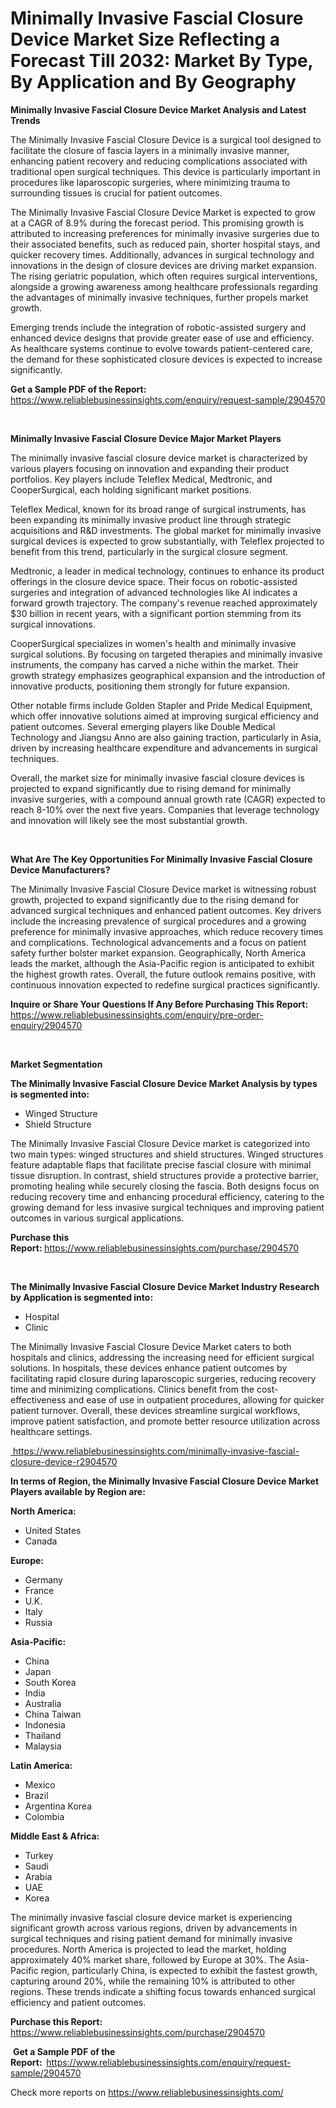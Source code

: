 <p><h1>Minimally Invasive Fascial Closure Device Market Size Reflecting a Forecast Till 2032: Market By Type, By Application and By Geography</h1></p><p><strong>Minimally Invasive Fascial Closure Device Market Analysis and Latest Trends</strong></p>
<p><p>The Minimally Invasive Fascial Closure Device is a surgical tool designed to facilitate the closure of fascia layers in a minimally invasive manner, enhancing patient recovery and reducing complications associated with traditional open surgical techniques. This device is particularly important in procedures like laparoscopic surgeries, where minimizing trauma to surrounding tissues is crucial for patient outcomes.</p><p>The Minimally Invasive Fascial Closure Device Market is expected to grow at a CAGR of 8.9% during the forecast period. This promising growth is attributed to increasing preferences for minimally invasive surgeries due to their associated benefits, such as reduced pain, shorter hospital stays, and quicker recovery times. Additionally, advances in surgical technology and innovations in the design of closure devices are driving market expansion. The rising geriatric population, which often requires surgical interventions, alongside a growing awareness among healthcare professionals regarding the advantages of minimally invasive techniques, further propels market growth.</p><p>Emerging trends include the integration of robotic-assisted surgery and enhanced device designs that provide greater ease of use and efficiency. As healthcare systems continue to evolve towards patient-centered care, the demand for these sophisticated closure devices is expected to increase significantly.</p></p>
<p><strong>Get a Sample PDF of the Report:&nbsp;</strong> <a href="https://www.reliablebusinessinsights.com/enquiry/request-sample/2904570?utm_campaign=2735&utm_medium=2&utm_source=Github&utm_content=ia&utm_term=12032025&utm_id=minimally-invasive-fascial-closure-device">https://www.reliablebusinessinsights.com/enquiry/request-sample/2904570</a></p>
<p>&nbsp;</p>
<p><strong>Minimally Invasive Fascial Closure Device Major Market Players</strong></p>
<p><p>The minimally invasive fascial closure device market is characterized by various players focusing on innovation and expanding their product portfolios. Key players include Teleflex Medical, Medtronic, and CooperSurgical, each holding significant market positions.</p><p>Teleflex Medical, known for its broad range of surgical instruments, has been expanding its minimally invasive product line through strategic acquisitions and R&D investments. The global market for minimally invasive surgical devices is expected to grow substantially, with Teleflex projected to benefit from this trend, particularly in the surgical closure segment.</p><p>Medtronic, a leader in medical technology, continues to enhance its product offerings in the closure device space. Their focus on robotic-assisted surgeries and integration of advanced technologies like AI indicates a forward growth trajectory. The company's revenue reached approximately $30 billion in recent years, with a significant portion stemming from its surgical innovations.</p><p>CooperSurgical specializes in women's health and minimally invasive surgical solutions. By focusing on targeted therapies and minimally invasive instruments, the company has carved a niche within the market. Their growth strategy emphasizes geographical expansion and the introduction of innovative products, positioning them strongly for future expansion.</p><p>Other notable firms include Golden Stapler and Pride Medical Equipment, which offer innovative solutions aimed at improving surgical efficiency and patient outcomes. Several emerging players like Double Medical Technology and Jiangsu Anno are also gaining traction, particularly in Asia, driven by increasing healthcare expenditure and advancements in surgical techniques.</p><p>Overall, the market size for minimally invasive fascial closure devices is projected to expand significantly due to rising demand for minimally invasive surgeries, with a compound annual growth rate (CAGR) expected to reach 8-10% over the next five years. Companies that leverage technology and innovation will likely see the most substantial growth.</p></p>
<p>&nbsp;</p>
<p><strong>What Are The Key Opportunities For Minimally Invasive Fascial Closure Device Manufacturers?</strong></p>
<p><p>The Minimally Invasive Fascial Closure Device market is witnessing robust growth, projected to expand significantly due to the rising demand for advanced surgical techniques and enhanced patient outcomes. Key drivers include the increasing prevalence of surgical procedures and a growing preference for minimally invasive approaches, which reduce recovery times and complications. Technological advancements and a focus on patient safety further bolster market expansion. Geographically, North America leads the market, although the Asia-Pacific region is anticipated to exhibit the highest growth rates. Overall, the future outlook remains positive, with continuous innovation expected to redefine surgical practices significantly.</p></p>
<p><strong>Inquire or Share Your Questions If Any Before Purchasing This Report:</strong> <a href="https://www.reliablebusinessinsights.com/enquiry/pre-order-enquiry/2904570?utm_campaign=2735&utm_medium=2&utm_source=Github&utm_content=ia&utm_term=12032025&utm_id=minimally-invasive-fascial-closure-device">https://www.reliablebusinessinsights.com/enquiry/pre-order-enquiry/2904570</a></p>
<p>&nbsp;</p>
<p><strong>Market Segmentation</strong></p>
<p><strong>The Minimally Invasive Fascial Closure Device Market Analysis by types is segmented into:</strong></p>
<p><ul><li>Winged Structure</li><li>Shield Structure</li></ul></p>
<p><p>The Minimally Invasive Fascial Closure Device market is categorized into two main types: winged structures and shield structures. Winged structures feature adaptable flaps that facilitate precise fascial closure with minimal tissue disruption. In contrast, shield structures provide a protective barrier, promoting healing while securely closing the fascia. Both designs focus on reducing recovery time and enhancing procedural efficiency, catering to the growing demand for less invasive surgical techniques and improving patient outcomes in various surgical applications.</p></p>
<p><strong>Purchase this Report:&nbsp;</strong><a href="https://www.reliablebusinessinsights.com/purchase/2904570?utm_campaign=2735&utm_medium=2&utm_source=Github&utm_content=ia&utm_term=12032025&utm_id=minimally-invasive-fascial-closure-device">https://www.reliablebusinessinsights.com/purchase/2904570</a></p>
<p>&nbsp;</p>
<p><strong>The Minimally Invasive Fascial Closure Device Market Industry Research by Application is segmented into:</strong></p>
<p><ul><li>Hospital</li><li>Clinic</li></ul></p>
<p><p>The Minimally Invasive Fascial Closure Device Market caters to both hospitals and clinics, addressing the increasing need for efficient surgical solutions. In hospitals, these devices enhance patient outcomes by facilitating rapid closure during laparoscopic surgeries, reducing recovery time and minimizing complications. Clinics benefit from the cost-effectiveness and ease of use in outpatient procedures, allowing for quicker patient turnover. Overall, these devices streamline surgical workflows, improve patient satisfaction, and promote better resource utilization across healthcare settings.</p></p>
<p><a href="https://www.reliablebusinessinsights.com/minimally-invasive-fascial-closure-device-r2904570?utm_campaign=2735&utm_medium=2&utm_source=Github&utm_content=ia&utm_term=12032025&utm_id=minimally-invasive-fascial-closure-device">&nbsp;https://www.reliablebusinessinsights.com/minimally-invasive-fascial-closure-device-r2904570</a></p>
<p><strong>In terms of Region, the Minimally Invasive Fascial Closure Device Market Players available by Region are:</strong></p>
<p>
    <p> <strong> North America: </strong>
        <ul>
            <li>United States</li>
            <li>Canada</li>
        </ul>
        </p> 
    <p> <strong> Europe: </strong>
        <ul>
            <li>Germany</li>
            <li>France</li>
            <li>U.K.</li>
            <li>Italy</li>
            <li>Russia</li>
        </ul>
        </p> 
    <p> <strong> Asia-Pacific: </strong>
        <ul>
            <li>China</li>
            <li>Japan</li>
            <li>South Korea</li>
            <li>India</li>
            <li>Australia</li>
            <li>China Taiwan</li>
            <li>Indonesia</li>
            <li>Thailand</li>
            <li>Malaysia</li>
        </ul>
        </p> 
    <p> <strong> Latin America: </strong>
        <ul>
            <li>Mexico</li>
            <li>Brazil</li>
            <li>Argentina Korea</li>
            <li>Colombia</li>
        </ul>
        </p> 
    <p> <strong> Middle East & Africa: </strong>
        <ul>
            <li>Turkey</li>
            <li>Saudi</li>
            <li>Arabia</li>
            <li>UAE</li>
            <li>Korea</li>
        </ul>
    </p>
    </p>
<p><p>The minimally invasive fascial closure device market is experiencing significant growth across various regions, driven by advancements in surgical techniques and rising patient demand for minimally invasive procedures. North America is projected to lead the market, holding approximately 40% market share, followed by Europe at 30%. The Asia-Pacific region, particularly China, is expected to exhibit the fastest growth, capturing around 20%, while the remaining 10% is attributed to other regions. These trends indicate a shifting focus towards enhanced surgical efficiency and patient outcomes.</p></p>
<p><strong>Purchase this Report: </strong><a href="https://www.reliablebusinessinsights.com/purchase/2904570?utm_campaign=2735&utm_medium=2&utm_source=Github&utm_content=ia&utm_term=12032025&utm_id=minimally-invasive-fascial-closure-device">https://www.reliablebusinessinsights.com/purchase/2904570</a></p>
<p>&nbsp;<strong>Get a Sample PDF of the Report:&nbsp;&nbsp;</strong><a href="https://www.reliablebusinessinsights.com/enquiry/request-sample/2904570?utm_campaign=2735&utm_medium=2&utm_source=Github&utm_content=ia&utm_term=12032025&utm_id=minimally-invasive-fascial-closure-device">https://www.reliablebusinessinsights.com/enquiry/request-sample/2904570</a></p>
<p><strong></strong></p>
<p>Check more reports on <a href="https://www.reliablebusinessinsights.com/?utm_campaign=2735&utm_medium=2&utm_source=Github&utm_content=ia&utm_term=12032025&utm_id=minimally-invasive-fascial-closure-device">https://www.reliablebusinessinsights.com/</a></p>